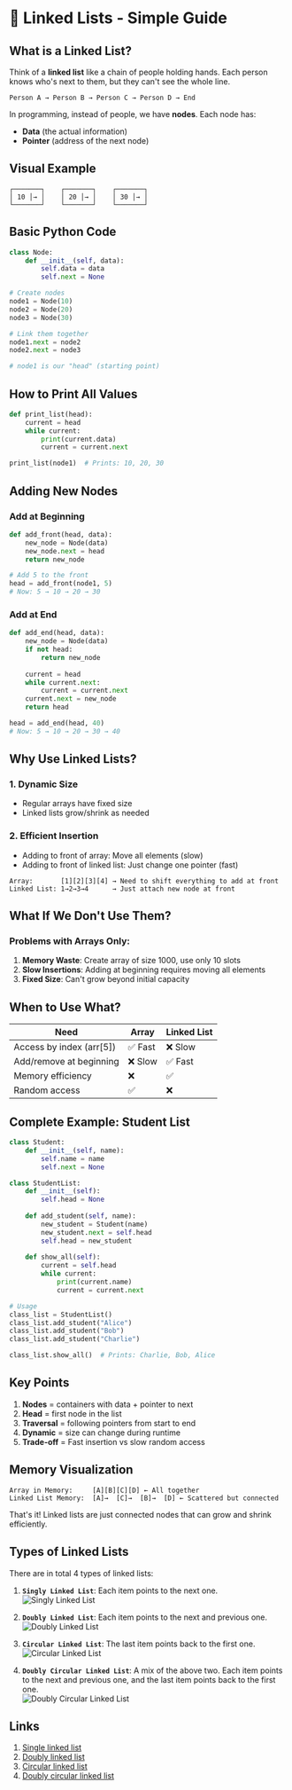 # 🔗 Linked Lists - Simple Guide

## What is a Linked List?

Think of a **linked list** like a chain of people holding hands. Each person knows who's next to them, but they can't see the whole line.

```
Person A → Person B → Person C → Person D → End
```

In programming, instead of people, we have **nodes**. Each node has:
- **Data** (the actual information)
- **Pointer** (address of the next node)

## Visual Example

```
┌───────┐    ┌───────┐    ┌───────┐
│ 10 │→ │    │ 20 │→ │    │ 30 │→ │
└───────┘    └───────┘    └───────┘
```

## Basic Python Code

```python
class Node:
    def __init__(self, data):
        self.data = data
        self.next = None

# Create nodes
node1 = Node(10)
node2 = Node(20)
node3 = Node(30)

# Link them together
node1.next = node2
node2.next = node3

# node1 is our "head" (starting point)
```

## How to Print All Values

```python
def print_list(head):
    current = head
    while current:
        print(current.data)
        current = current.next

print_list(node1)  # Prints: 10, 20, 30
```

## Adding New Nodes

### Add at Beginning
```python
def add_front(head, data):
    new_node = Node(data)
    new_node.next = head
    return new_node

# Add 5 to the front
head = add_front(node1, 5)
# Now: 5 → 10 → 20 → 30
```

### Add at End
```python
def add_end(head, data):
    new_node = Node(data)
    if not head:
        return new_node
    
    current = head
    while current.next:
        current = current.next
    current.next = new_node
    return head

head = add_end(head, 40)
# Now: 5 → 10 → 20 → 30 → 40
```

## Why Use Linked Lists?

### 1. **Dynamic Size**
- Regular arrays have fixed size
- Linked lists grow/shrink as needed

### 2. **Efficient Insertion**
- Adding to front of array: Move all elements (slow)
- Adding to front of linked list: Just change one pointer (fast)

```
Array:       [1][2][3][4] → Need to shift everything to add at front
Linked List: 1→2→3→4      → Just attach new node at front
```

## What If We Don't Use Them?

### Problems with Arrays Only:

1. **Memory Waste**: Create array of size 1000, use only 10 slots
2. **Slow Insertions**: Adding at beginning requires moving all elements
3. **Fixed Size**: Can't grow beyond initial capacity

## When to Use What?

| Need | Array | Linked List |
|------|-------|-------------|
| Access by index (arr[5]) | ✅ Fast | ❌ Slow |
| Add/remove at beginning | ❌ Slow | ✅ Fast |
| Memory efficiency | ❌ | ✅ |
| Random access | ✅ | ❌ |

## Complete Example: Student List

```python
class Student:
    def __init__(self, name):
        self.name = name
        self.next = None

class StudentList:
    def __init__(self):
        self.head = None
    
    def add_student(self, name):
        new_student = Student(name)
        new_student.next = self.head
        self.head = new_student
    
    def show_all(self):
        current = self.head
        while current:
            print(current.name)
            current = current.next

# Usage
class_list = StudentList()
class_list.add_student("Alice")
class_list.add_student("Bob")
class_list.add_student("Charlie")

class_list.show_all()  # Prints: Charlie, Bob, Alice
```

## Key Points

1. **Nodes** = containers with data + pointer to next
2. **Head** = first node in the list
3. **Traversal** = following pointers from start to end
4. **Dynamic** = size can change during runtime
5. **Trade-off** = Fast insertion vs slow random access

## Memory Visualization

```
Array in Memory:     [A][B][C][D] ← All together
Linked List Memory:  [A]→  [C]→  [B]→  [D] ← Scattered but connected
```

That's it! Linked lists are just connected nodes that can grow and shrink efficiently.


## Types of Linked Lists

There are in total 4 types of linked lists:

1. **`Singly Linked List`**: Each item points to the next one. <br>
![Singly Linked List](https://upload.wikimedia.org/wikipedia/commons/thumb/6/6d/Singly-linked-list.svg/408px-Singly-linked-list.svg.png)

2. **`Doubly Linked List`**: Each item points to the next and previous one. <br>
![Doubly Linked List](https://upload.wikimedia.org/wikipedia/commons/thumb/5/5e/Doubly-linked-list.svg/408px-Doubly-linked-list.svg.png)

3. **`Circular Linked List`**: The last item points back to the first one. <br>
![Circular Linked List](https://upload.wikimedia.org/wikipedia/commons/thumb/d/df/Circularly-linked-list.svg/408px-Circularly-linked-list.svg.png)

4. **`Doubly Circular Linked List`**: A mix of the above two. Each item points to the next and previous one, and the last item points back to the first one. <br>
![Doubly Circular Linked List](https://upload.wikimedia.org/wikipedia/commons/thumb/5/5e/Doubly-linked-list.svg/408px-Doubly-linked-list.svg.png)


## Links
1. [Single linked list](1.single_linked_lists.md) <br>
2. [Doubly linked list](2.doubly_linked_lists.md) <br>
3. [Circular linked list](3.circular_linked_lists.md) <br>
4. [Doubly circular linked list](4.doubly_circular_linked_lists.md)
